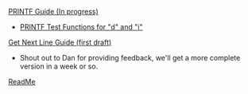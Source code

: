 

<a href="http://www.everettgould.com/42cliffnotes/printf_strat.html">PRINTF Guide (In progress)</a>

* <a href="http://www.everettgould.com/42cliffnotes/ft_printf_debug_funcs_1.html">PRINTF Test Functions for "d" and "i"</a>

<a href="http://www.everettgould.com/42cliffnotes/get_next_line.html">Get Next Line Guide (first draft)</a>
* Shout out to Dan for providing feedback, we'll get a more complete version in a week or so.

<a href="http://www.everettgould.com/42cliffnotes/readme.md.html">ReadMe</a>
